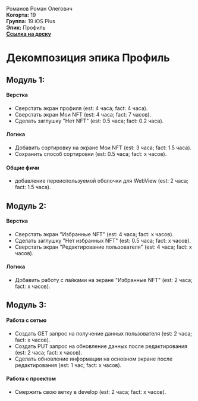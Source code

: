 Романов Роман Олегович\
<b>Когорта:</b> 19\
<b>Группа:</b> 19 iOS Plus\
<b>Эпик:</b> Профиль\
<b>[Ссылка на доску](https://github.com/users/volk-r/projects/1/views/1)</b>

# Декомпозиция эпика Профиль

## Модуль 1:
#### Верстка
- Сверстать экран профиля (est: 4 часа; fact: 4 часа).
- Сверстать экран Мои NFT (est: 4 часа; fact: 7 часов).
- Сделать заглушку "Нет NFT" (est: 0.5 часа; fact: 0.2 часа).
#### Логика
- Добавить сортировку на экране Мои NFT (est: 3 часа; fact: 1.5 часа).
- Сохранить способ сортировки (est: 0.5 часа; fact: x часов).
#### Общие фичи
- добавление переиспользуемой оболочки для WebView (est: 2 часа; fact: 1.5 часa).


## Модуль 2:
#### Верстка
- Сверстать экран "Избранные NFT" (est: 4 часа; fact: x часов).
- Сделать заглушку "Нет избранных NFT" (est: 0.5 часа; fact: x часов).
- Сверстать экран "Редактирование пользователя" (est: 4 часа; fact: x часов).
#### Логика
- Добавить работу с лайками на экранe "Избранные NFT" (est: 2 часа; fact: x часов).

## Модуль 3:
#### Работа с сетью
- Создать GET запрос на получение данных пользователя (est: 2 часа; fact: x часов).
- Создать PUT запрос на обновление данных после редактирования (est: 2 часа; fact: x часов).
- Сделать обновление информации на основном экране после редактирования (est: 1 час; fact: x часов).

#### Работа с проектом
- Смержить свою ветку в develop (est: 2 часа; fact: x часов).
